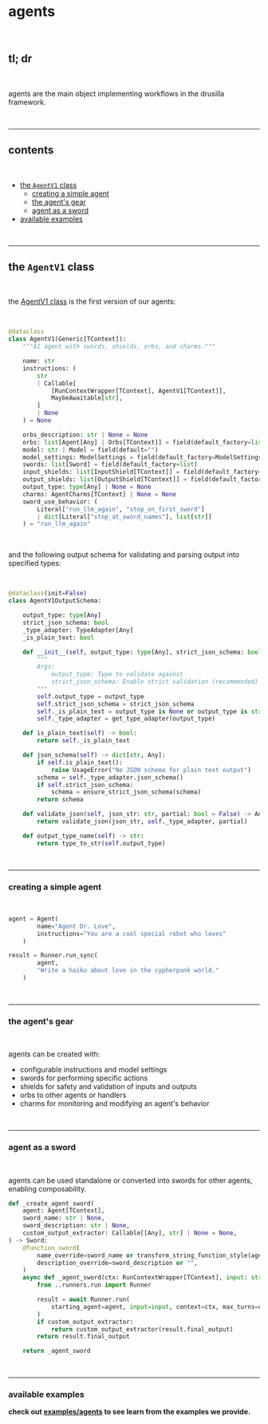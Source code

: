 # agents

<br>

## tl; dr

<br>

agents are the main object implementing workflows in the drusilla framework.

<br>

---

## contents

<br>

- [the `AgentV1` class](#the-agentv1-class)
    - [creating a simple agent](#creating-a-simple-agent)
    - [the agent's gear](#the-agents-gear)
    - [agent as a sword](#agent-as-a-sword)
- [available examples](#available-examples)

<br>

---

## the `AgentV1` class

<br>

the [AgentV1 class](../../src/agents/agent_v1.py) is the first version of our agents:

<br>

```python
@dataclass
class AgentV1(Generic[TContext]):
    """AI agent with swords, shields, orbs, and charms."""

    name: str
    instructions: (
        str
        | Callable[
            [RunContextWrapper[TContext], AgentV1[TContext]],
            MaybeAwaitable[str],
        ]
        | None
    ) = None

    orbs_description: str | None = None
    orbs: list[Agent[Any] | Orbs[TContext]] = field(default_factory=list)
    model: str | Model = field(default="")
    model_settings: ModelSettings = field(default_factory=ModelSettings)
    swords: list[Sword] = field(default_factory=list)
    input_shields: list[InputShield[TContext]] = field(default_factory=list)
    output_shields: list[OutputShield[TContext]] = field(default_factory=list)
    output_type: type[Any] | None = None
    charms: AgentCharms[TContext] | None = None
    sword_use_behavior: (
        Literal["run_llm_again", "stop_on_first_sword"]
        | dict[Literal["stop_at_sword_names"], list[str]]
    ) = "run_llm_again"
```

<br>

and the following output schema for validating and parsing output into specified types:

<br>

```python
@dataclass(init=False)
class AgentV1OutputSchema:

    output_type: type[Any]
    strict_json_schema: bool
    _type_adapter: TypeAdapter[Any]
    _is_plain_text: bool

    def __init__(self, output_type: type[Any], strict_json_schema: bool = True):
        """
        Args:
            output_type: Type to validate against
            strict_json_schema: Enable strict validation (recommended)
        """
        self.output_type = output_type
        self.strict_json_schema = strict_json_schema
        self._is_plain_text = output_type is None or output_type is str
        self._type_adapter = get_type_adapter(output_type)

    def is_plain_text(self) -> bool:
        return self._is_plain_text

    def json_schema(self) -> dict[str, Any]:
        if self.is_plain_text():
            raise UsageError("No JSON schema for plain text output")
        schema = self._type_adapter.json_schema()
        if self.strict_json_schema:
            schema = ensure_strict_json_schema(schema)
        return schema

    def validate_json(self, json_str: str, partial: bool = False) -> Any:
        return validate_json(json_str, self._type_adapter, partial)

    def output_type_name(self) -> str:
        return type_to_str(self.output_type)
```

<br>

---

### creating a simple agent

<br>

```python
agent = Agent(
        name="Agent Dr. Love",
        instructions="You are a cool special robot who loves"
    )

result = Runner.run_sync(
        agent,
        "Write a haiku about love in the cypherpunk world."
    )
```

<br>

---

### the agent's gear

<br>

agents can be created with:

- configurable instructions and model settings
- swords for performing specific actions
- shields for safety and validation of inputs and outputs
- orbs to other agents or handlers
- charms for monitoring and modifying an agent's behavior

<br>

---

### agent as a sword

<br>

agents can be used standalone or converted into swords for other agents, enabling
composability.

```python
def _create_agent_sword(
    agent: Agent[TContext],
    sword_name: str | None,
    sword_description: str | None,
    custom_output_extractor: Callable[[Any], str] | None = None,
) -> Sword:
    @function_sword(
        name_override=sword_name or transform_string_function_style(agent.name),
        description_override=sword_description or "",
    )
    async def _agent_sword(ctx: RunContextWrapper[TContext], input: str) -> Any:
        from ..runners.run import Runner

        result = await Runner.run(
            starting_agent=agent, input=input, context=ctx, max_turns=config.MAX_TURNS
        )
        if custom_output_extractor:
            return custom_output_extractor(result.final_output)
        return result.final_output

    return _agent_sword
```

<br>

---

### available examples

<b>

check out [examples/agents](../../examples/agents/) to see learn from the examples we provide.
